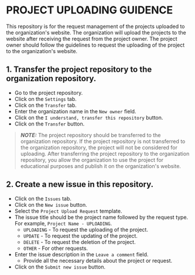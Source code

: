 # PROJECT UPLOADING GUIDENCE
This repository is for the request management of the projects uploaded to the organization's website. The organization will upload the projects to the website after receiving the request from the project owner. The project owner should follow the guidelines to request the uploading of the project to the organization's website.

## 1. Transfer the project repository to the organization repository.
- Go to the project repository.
- Click on the `Settings` tab.
- Click on the `Transfer` tab.
- Enter the organization name in the `New owner` field.
- Click on the `I understand, transfer this repository` button.
- Click on the `Transfer` button.

> **_NOTE:_** The project repository should be transferred to the organization repository. If the project repository is not transferred to the organization repository, the project will not be considered for uploading. After transferring the project repository to the organization repository, you allow the organization to use the project for educational purposes and publish it on the organization's website.

## 2. Create a new issue in this repository.
- Click on the `Issues` tab.
- Click on the `New issue` button.
- Select the `Project Upload Request` template.
- The issue title should be the project name followed by the request type. For example, `Project Name - UPLOADING`.
  - `UPLOADING` - To request the uploading of the project.
  - `UPDATE` - To request the updating of the project.
  - `DELETE` - To request the deletion of the project.
  - `OTHER` - For other requests.
- Enter the issue description in the `Leave a comment` field.
  - Provide all the necessary details about the project or request.
- Click on the `Submit new issue` button.
